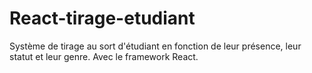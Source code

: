 # React-tirage-etudiant
Système de tirage au sort d'étudiant en fonction de leur présence, leur statut et leur genre. Avec le framework React.
